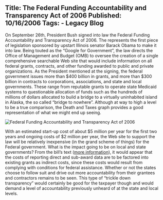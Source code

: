Title: The Federal Funding Accountability and Transparency Act of 2006
Published: 10/16/2006
Tags:
    - Legacy Blog
---
On September 26th, President Bush signed into law the Federal Funding Accountability and Transparency Act of 2006. The represents the first piece of legislation sponsored by upstart Illinois senator Barack Obama to make it into law. Being touted as the “Google for Government”, the law directs the Office of Management and Budget (OMB) to oversee the creation of a single comprehensive searchable Web site that would include information on all federal grants, contracts, and other funding awarded to public and private organizations. As the President mentioned at the signing, the federal government issues more than $400 billion in grants, and more than $300 billion in contracts to corporations, associations, and state and local governments. These range from reputable grants to operate state Medicaid systems to questionable allocation of funds such as the hundreds of millions of dollars allocated to build a bridge to a virtually uninhabited island in Alaska, the so called “bridge to nowhere”. Although at way to high a level to be a true comparison, the Death and Taxes graph provides a good representation of what we might end up seeing.

![Federal Funding Accountability and Transparency Act of 2006](https://s3.amazonaws.com/s3.beckshome.com/20061016-Federal-Funding-Accountability-and-Transparency-act-of-2006.jpg)

With an estimated start-up cost of about $5 million per year for the first two years and ongoing costs of $2 million per year, the Web site to support the law will be relatively inexpensive (in the grand scheme of things) for the Federal government. What is the impact going to be on local and state governments? From the bill’s text ([more information](https://www.congress.gov/bill/109th-congress/senate-bill/2590)), it would appear that the costs of reporting direct and sub-award data are to be factored into existing grants as indirect costs, since these costs would result from complying with conditions for federal assistance. Whether or not the states choose to follow suit and drive out more accountability from their grantees and contractors remains to be seen. This type of “trickle down transparency” would certainly be good for the taxpayer though and would demand a level of accountability previously unheard of at the state and local levels.